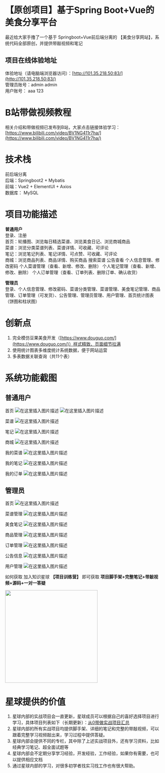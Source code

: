 # 【原创项目】基于Spring Boot+Vue的美食分享平台
最近给大家手撸了一个基于 Springboot+Vue前后端分离的 【美食分享网站】，系统代码全部原创，并提供带敲视频和笔记

## 项目在线体验地址
体验地址（请电脑端浏览器访问）：[http://101.35.218.50:83/](http://101.35.218.50:83/)  
管理员账号：admin admin  
用户账号： aaa 123

# B站带做视频教程
相关介绍和带做视频已发布到B站，大家点击链接体验学习：
[https://www.bilibili.com/video/BV1NG411r7ha/](https://www.bilibili.com/video/BV1NG411r7ha/)

# 技术栈
前后端分离  
后端：Springboot2 + Mybatis  
前端：Vue2 + ElementUI + Axios  
数据库： MySQL

# 项目功能描述
**普通用户**  
登录、注册  
首页：轮播图、浏览每日精选菜谱、浏览美食日记、浏览商城商品  
菜谱：浏览分类菜谱列表、菜谱详情、可收藏、可评论  
笔记：浏览笔记列表、笔记详情、可点赞、可收藏、可评论  
商城：浏览商品列表、商品详情、购买商品
搜索菜谱
公告查看
个人信息管理、修改密码
个人菜谱管理（查看、新增、修改、删除）
个人笔记管理（查看、新增、修改、删除）
个人订单管理（查看、订单列表、删除订单、确认收货）

**管理员**  
登录、个人信息管理、修改密码、菜谱分类管理、菜谱管理、美食笔记管理、商品管理、订单管理（可发货）、公告管理、管理员管理、用户管理、首页统计图表（饼图和柱状图）

# 创新点
1. 完全模仿豆果美食开发（[https://www.douguo.com/](https://www.douguo.com/)）样式精致、页面细节拉满  
2. 使用统计图表多维度统计系统数据，便于网站运营  
3. 多表数据关联查询（共11个表）

# 系统功能截图
## 普通用户
首页
![在这里插入图片描述](https://img-blog.csdnimg.cn/direct/9bc8160597344583ae917189f06c2feb.png)
![在这里插入图片描述](https://img-blog.csdnimg.cn/direct/27eaf12675684d2ba529239d86056fb6.png)

菜谱
![在这里插入图片描述](https://img-blog.csdnimg.cn/direct/387c0c6983e54ef0af8b51d98fdaa2f4.png)

笔记
![在这里插入图片描述](https://img-blog.csdnimg.cn/direct/2c26fe3d0d864f609b2430b70b123e60.png)

商城
![在这里插入图片描述](https://img-blog.csdnimg.cn/direct/15d0e4c567844624a412c189f8710ed0.png)

我的菜谱
![在这里插入图片描述](https://img-blog.csdnimg.cn/direct/e55f989e59da4a68b51c6c8958d88f00.png)

我的笔记
![在这里插入图片描述](https://img-blog.csdnimg.cn/direct/ba0de4daf7c14a9a82ea35ddbda2ae50.png)

我的订单
![在这里插入图片描述](https://img-blog.csdnimg.cn/direct/0ddf00cf7ee241f3bf62898fe0db607c.png)

## 管理员
首页
![在这里插入图片描述](https://img-blog.csdnimg.cn/direct/bd2dbe85418a414e9cc56105534fde45.png)

菜谱管理
![在这里插入图片描述](https://img-blog.csdnimg.cn/direct/012ebea19ff54789bb9f79dda4d912f2.png)

美食笔记
![在这里插入图片描述](https://img-blog.csdnimg.cn/direct/819e2833f6f24924bcca276cccdc520b.png)

商品管理
![在这里插入图片描述](https://img-blog.csdnimg.cn/direct/6cf9ce233c2c464a9316eb21106fcfce.png)

订单管理
![在这里插入图片描述](https://img-blog.csdnimg.cn/direct/158f2ae31f5d41c58f933bec2eca3765.png)

公告信息
![在这里插入图片描述](https://img-blog.csdnimg.cn/direct/d950294554c04b3aa539aa14388f15f2.png)

用户管理
![在这里插入图片描述](https://img-blog.csdnimg.cn/direct/fbfc126994e84df48236581f9a1b54cf.png)

如何获取
加入知识星球 **【项目训练营】** 即可获取 **项目脚手架+完整笔记+带敲视频+源码+一对一答疑**

<img src="https://img-blog.csdnimg.cn/direct/44f688415c0c47cc81ad08a1f275e6a4.png" width="300px" />

# 星球提供的价值

1. 星球内部的实战项目会一直更新，星球成员可以根据自己的喜好选择项目进行学习，具体项目列表如下（长期更新）：[从0带做实战项目汇总](https://www.javaxm.cn/%E4%BB%8E0%E5%B8%A6%E5%81%9A%E5%AE%9E%E6%88%98%E9%A1%B9%E7%9B%AE%E6%B1%87%E6%80%BB.html)
2. 星球内部的所有实战项目均提供脚手架、详细的笔记和完整的带敲视频，可以跟着完整学习视频敲出来，学习过程中提供答疑。
3. 星球内部会提供不同的专栏，其中除了上述实战项目外，还有学习资料，比如经典学习笔记、超全面试题等
4. 星球内部会不定期分享学习经验，开发经验，工作经验，如果你有需要，也可以提供相应文档
5. 通过星球内部的学习，对很多初学者找实习找工作也有很大帮助。



